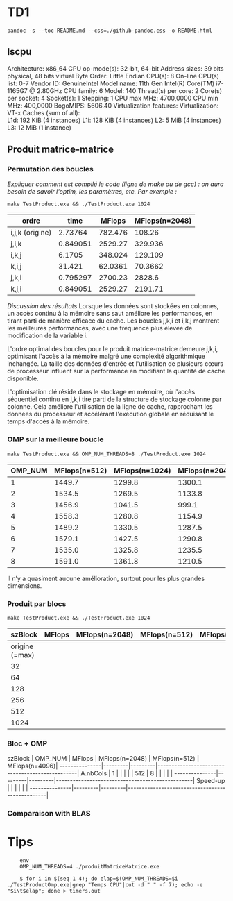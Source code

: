 
# TD1

`pandoc -s --toc README.md --css=./github-pandoc.css -o README.html`

## lscpu

Architecture:            x86_64
  CPU op-mode(s):        32-bit, 64-bit
  Address sizes:         39 bits physical, 48 bits virtual
  Byte Order:            Little Endian
CPU(s):                  8
  On-line CPU(s) list:   0-7
Vendor ID:               GenuineIntel
  Model name:            11th Gen Intel(R) Core(TM) i7-1165G7 @ 2.80GHz
    CPU family:          6
    Model:               140
    Thread(s) per core:  2
    Core(s) per socket:  4
    Socket(s):           1
    Stepping:            1
    CPU max MHz:         4700,0000
    CPU min MHz:         400,0000
    BogoMIPS:            5606.40
Virtualization features: 
  Virtualization:        VT-x
Caches (sum of all):     
  L1d:                   192 KiB (4 instances)
  L1i:                   128 KiB (4 instances)
  L2:                    5 MiB (4 instances)
  L3:                    12 MiB (1 instance)

## Produit matrice-matrice



### Permutation des boucles

*Expliquer comment est compilé le code (ligne de make ou de gcc) : on aura besoin de savoir l'optim, les paramètres, etc. Par exemple :*

`make TestProduct.exe && ./TestProduct.exe 1024`


  ordre           | time    | MFlops  | MFlops(n=2048) 
------------------|---------|---------|----------------
i,j,k (origine)   | 2.73764 | 782.476 | 108.26           
j,i,k             | 0.849051 | 2529.27 | 329.936
i,k,j             | 6.1705 | 348.024 | 129.109
k,i,j             | 31.421  | 62.0361  | 70.3662  
j,k,i             | 0.795297 | 2700.23 | 2828.6   
k,j,i             | 0.849051 | 2529.27 | 2191.71

*Discussion des résultats*
Lorsque les données sont stockées en colonnes, un accès continu à la mémoire sans saut améliore les performances, en tirant parti de manière efficace du cache. Les boucles j,k,i et i,k,j montrent les meilleures performances, avec une fréquence plus élevée de modification de la variable i.

L'ordre optimal des boucles pour le produit matrice-matrice demeure j,k,i, optimisant l'accès à la mémoire malgré une complexité algorithmique inchangée. La taille des données d'entrée et l'utilisation de plusieurs cœurs de processeur influent sur la performance en modifiant la quantité de cache disponible.

L'optimisation clé réside dans le stockage en mémoire, où l'accès séquentiel continu en j,k,i tire parti de la structure de stockage colonne par colonne. Cela améliore l'utilisation de la ligne de cache, rapprochant les données du processeur et accélérant l'exécution globale en réduisant le temps d'accès à la mémoire.


### OMP sur la meilleure boucle 

`make TestProduct.exe && OMP_NUM_THREADS=8 ./TestProduct.exe 1024`

  OMP_NUM         | MFlops(n=512) | MFlops(n=1024)  | MFlops(n=2048) | MFlops(n=4096)
------------------|---------|----------------|----------------|---------------
1 | 1449.7 | 1299.8 | 1300.1 | 1178.3 |
2                 | 1534.5 | 1269.5 | 1133.8 | 1316.2
3 | 1456.9 | 1041.5 | 999.1 | 1190.0
4 | 1558.3 | 1280.8 | 1154.9 | 1258.3
5 | 1489.2 | 1330.5 | 1287.5 | 1246.3
6 | 1579.1 | 1427.5 | 1290.8 | 1244.7
7 | 1535.0 | 1325.8 | 1235.5 | 1154.9
8 | 1591.0 | 1361.8 | 1210.5 | 1236.5

Il n’y a quasiment aucune amélioration, surtout pour les plus grandes dimensions.


### Produit par blocs

`make TestProduct.exe && ./TestProduct.exe 1024`

  szBlock         | MFlops  | MFlops(n=2048) | MFlops(n=512)  | MFlops(n=4096)
------------------|---------|----------------|----------------|---------------
origine (=max)    |  |
32                |  |
64                |  |
128               |  |
256               |  |
512               |  | 
1024              |  |




### Bloc + OMP



  szBlock      | OMP_NUM | MFlops  | MFlops(n=2048) | MFlops(n=512)  | MFlops(n=4096)|
---------------|---------|---------|-------------------------------------------------|
A.nbCols       |  1      |         |                |                |               |
512            |  8      |         |                |                |               |
---------------|---------|---------|-------------------------------------------------|
Speed-up       |         |         |                |                |               |
---------------|---------|---------|-------------------------------------------------|



### Comparaison with BLAS


# Tips 

```
	env 
	OMP_NUM_THREADS=4 ./produitMatriceMatrice.exe
```

```
    $ for i in $(seq 1 4); do elap=$(OMP_NUM_THREADS=$i ./TestProductOmp.exe|grep "Temps CPU"|cut -d " " -f 7); echo -e "$i\t$elap"; done > timers.out
```
